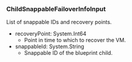 ### ChildSnappableFailoverInfoInput
List of snappable IDs and recovery points.

- recoveryPoint: System.Int64
  - Point in time to which to recover the VM.
- snappableId: System.String
  - Snappable ID of the blueprint child.
